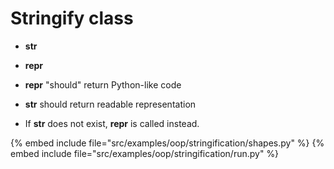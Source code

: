 # Stringify class


* __str__
* __repr__

* __repr__ "should" return Python-like code
* __str__ should return readable representation
* If __str__ does not exist, __repr__ is called instead.

{% embed include file="src/examples/oop/stringification/shapes.py" %}
{% embed include file="src/examples/oop/stringification/run.py" %}


